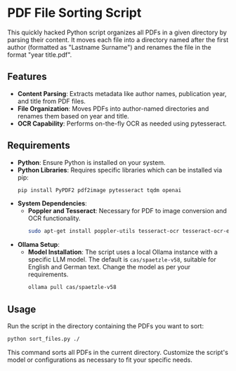
# PDF File Sorting Script

This quickly hacked Python script organizes all PDFs in a given directory by parsing their content. It moves each file into a directory named after the first author (formatted as "Lastname Surname") and renames the file in the format "year title.pdf".

## Features

- **Content Parsing**: Extracts metadata like author names, publication year, and title from PDF files.
- **File Organization**: Moves PDFs into author-named directories and renames them based on year and title.
- **OCR Capability**: Performs on-the-fly OCR as needed using pytesseract.

## Requirements

- **Python**: Ensure Python is installed on your system.
- **Python Libraries**: Requires specific libraries which can be installed via pip:
  ```bash
  pip install PyPDF2 pdf2image pytesseract tqdm openai
  ```
- **System Dependencies**:
  - **Poppler and Tesseract**: Necessary for PDF to image conversion and OCR functionality.
    ```bash
    sudo apt-get install poppler-utils tesseract-ocr tesseract-ocr-eng
    ```
- **Ollama Setup**:
  - **Model Installation**: The script uses a local Ollama instance with a specific LLM model. The default is `cas/spaetzle-v58`, suitable for English and German text. Change the model as per your requirements.
    ```bash
    ollama pull cas/spaetzle-v58
    ```

## Usage

Run the script in the directory containing the PDFs you want to sort:

```bash
python sort_files.py ./
```

This command sorts all PDFs in the current directory. Customize the script's model or configurations as necessary to fit your specific needs.
